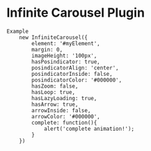 # Infinite Carousel Plugin

    Example
        new InfiniteCarousel({
            element: '#myElement',
            margin: 0,
            imageHeight: '100px',
            hasPosindicator: true,
            posindicatorAlign: 'center',
            posindicatorInside: false,
            posindicatorColor: '#000000',
            hasZoom: false,
            hasLoop: true,
            hasLazyLoading: true,
            hasArrow: true,
            arrowInside: false,
            arrowColor: '#000000',
            complete: function(){
                alert('complete animation!');
            }
        })
